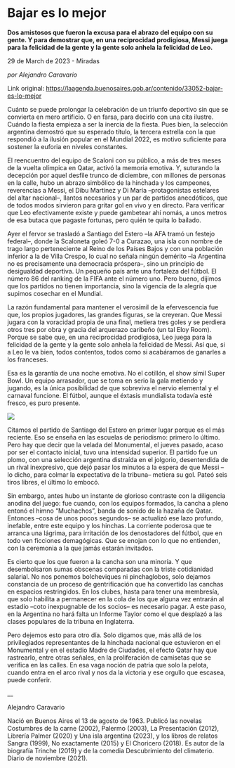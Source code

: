 # Bajar es lo mejor

**Dos amistosos que fueron la excusa para el abrazo del equipo con su gente. Y para demostrar que, en una reciprocidad prodigiosa, Messi juega para la felicidad de la gente y la gente solo anhela la felicidad de Leo.**

29 de March de 2023 - Miradas

_por Alejandro Caravario_

Link original: https://laagenda.buenosaires.gob.ar/contenido/33052-bajar-es-lo-mejor



Cuánto se puede prolongar la celebración de un triunfo deportivo sin que se convierta en mero artificio. O en farsa, para decirlo con una cita ilustre. Cuándo la fiesta empieza a ser la inercia de la fiesta. Pues bien, la selección argentina demostró que su esperado título, la tercera estrella con la que respondió a la ilusión popular en el Mundial 2022, es motivo suficiente para sostener la euforia en niveles constantes.




El reencuentro del equipo de Scaloni con su público, a más de tres meses de la vuelta olímpica en Qatar, activó la memoria emotiva. Y, suturando la decepción por aquel desfile trunco de diciembre, con millones de personas en la calle, hubo un abrazo simbólico de la hinchada y los campeones, reverencias a Messi, el Dibu Martínez y Di María –protagonistas estelares del altar nacional–, llantos necesarios y un par de partidos anecdóticos, que de todos modos sirvieron para gritar gol en vivo y en directo. Para verificar que Leo efectivamente existe y puede gambetear ahí nomás, a unos metros de esa butaca que pagaste fortunas, pero quién te quita lo bailado.




Ayer el fervor se trasladó a Santiago del Estero –la AFA tramó un festejo federal–, donde la Scaloneta goleó 7-0 a Curazao, una isla con nombre de trago largo perteneciente al Reino de los Países Bajos y con una población inferior a la de Villa Crespo, lo cual no señala ningún demérito –la Argentina no es precisamente una democracia próspera–, sino un principio de desigualdad deportiva. Un pequeño país ante una fortaleza del fútbol. El número 86 del ranking de la FIFA ante el número uno. Pero bueno, dijimos que los partidos no tienen importancia, sino la vigencia de la alegría que supimos cosechar en el Mundial.




La razón fundamental para mantener el verosímil de la efervescencia fue que, los propios jugadores, las grandes figuras, se la creyeran. Que Messi jugara con la voracidad propia de una final, metiera tres goles y se perdiera otros tres por obra y gracia del arquerazo caribeño (un tal Eloy Room). Porque se sabe que, en una reciprocidad prodigiosa, Leo juega para la felicidad de la gente y la gente solo anhela la felicidad de Messi. Así que, si a Leo le va bien, todos contentos, todos como si acabáramos de ganarles a los franceses.




Esa es la garantía de una noche emotiva. No el cotillón, el show símil Super Bowl. Un equipo arrasador, que se toma en serio la gala metiendo y jugando, es la única posibilidad de que sobreviva el nervio elemental y el carnaval funcione. El fútbol, aunque el éxtasis mundialista todavía esté fresco, es puro presente.




[![](https://img.youtube.com/vi/ArkApP7r9-k/0.jpg)](https://www.youtube.com/watch?v=ArkApP7r9-k)




Citamos el partido de Santiago del Estero en primer lugar porque es el más reciente. Eso se enseña en las escuelas de periodismo: primero lo último. Pero hay que decir que la velada del Monumental, el jueves pasado, acaso por ser el contacto inicial, tuvo una intensidad superior. El partido fue un plomo, con una selección argentina distraída en el jolgorio, desentendida de un rival inexpresivo, que dejó pasar los minutos a la espera de que Messi –lo dicho, para colmar la expectativa de la tribuna– metiera su gol. Pateó seis tiros libres, el último lo embocó.




Sin embargo, antes hubo un instante de glorioso contraste con la diligencia anodina del juego: fue cuando, con los equipos formados, la cancha a pleno entonó el himno “Muchachos”, banda de sonido de la hazaña de Qatar. Entonces –cosa de unos pocos segundos– se actualizó ese lazo profundo, inefable, entre este equipo y los hinchas. La corriente poderosa que te arranca una lágrima, para irritación de los denostadores del fútbol, que en todo ven ficciones demagógicas. Que se enojan con lo que no entienden, con la ceremonia a la que jamás estarán invitados.




Es cierto que los que fueron a la cancha son una minoría. Y que desembolsaron sumas obscenas comparadas con la triste cotidianidad salarial. No nos ponemos bolcheviques ni pinchaglobos, solo dejamos constancia de un proceso de gentrificación que ha convertido las canchas en espacios restringidos. En los clubes, hasta para tener una membresía, que solo habilita a permanecer en la cola de los que alguna vez entrarán al estadio –coto inexpugnable de los socios– es necesario pagar. A este paso, en la Argentina no hará falta un Informe Taylor como el que desplazó a las clases populares de la tribuna en Inglaterra.




Pero dejemos esto para otro día. Solo digamos que, más allá de los privilegiados representantes de la hinchada nacional que estuvieron en el Monumental y en el estadio Madre de Ciudades, el efecto Qatar hay que rastrearlo, entre otras señales, en la proliferación de camisetas que se verifica en las calles. En esa vaga noción de patria que solo la pelota, cuando entra en el arco rival y nos da la victoria y ese orgullo que escasea, puede conferir.




\_\_




Alejandro Caravario




Nació en Buenos Aires el 13 de agosto de 1963. Publicó las novelas Costumbres de la carne (2002), Palermo (2003), La Presentación (2012), Librería Palmer (2020) y Una isla argentina (2023), y los libros de relatos Sangra (1999), No exactamente (2015) y El Choricero (2018). Es autor de la biografía Trinche (2019) y de la comedia Descubrimiento del climaterio. Diario de noviembre (2021).




